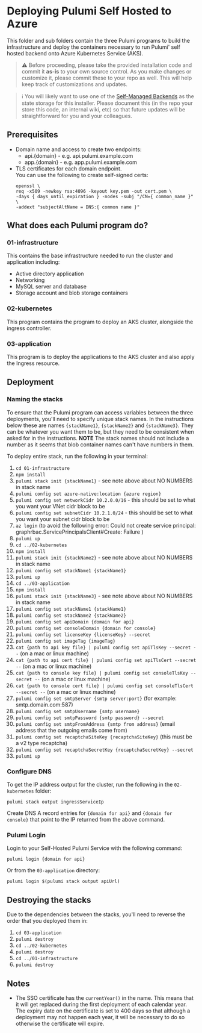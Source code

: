 # Deploying Pulumi Self Hosted to Azure

This folder and sub folders contain the three Pulumi programs to build the infrastructure and deploy the containers necessary to run Pulumi' self hosted backend onto Azure Kubernetes Service (AKS).

> ⚠️ Before proceeding, please take the provided installation code and commit it **as-is** to your own source control. As you make changes or customize it, please commit these to your repo as well. This will help keep track of customizations and updates.

> ℹ️ You will likely want to use one of the [Self-Managed Backends](https://www.pulumi.com/docs/intro/concepts/state/#logging-into-a-self-managed-backend) as the state storage for this installer. Please document this (in the repo your store this code, an internal wiki, etc) so that future updates will be straightforward for you and your colleagues.

## Prerequisites
* Domain name and access to create two endpoints:
  * api.{domain} - e.g. api.pulumi.example.com
  * app.{domain} - e.g. app.pulumi.example.com
* TLS certificates for each domain endpoint.  
You can use the following to create self-signed certs:
  ```
  openssl \
  req -x509 -newkey rsa:4096 -keyout key.pem -out cert.pem \
  -days { days_until_expiration } -nodes -subj "/CN={ common_name }" \
  -addext "subjectAltName = DNS:{ common name }"
  ```

## What does each Pulumi program do?

### 01-infrastructure

This contains the base infrastructure needed to run the cluster and application including: 

* Active directory application
* Networking
* MySQL server and database
* Storage account and blob storage containers

### 02-kubernetes

This program contains the program to deploy an AKS cluster, alongside the ingress controller.

### 03-application

This program is to deploy the applications to the AKS cluster and also apply the Ingress resource.

## Deployment

### Naming the stacks

To ensure that the Pulumi program can access variables between the three deployments, you'll need to specify unique stack names. In the instructions below these are names `{stackName1}`, `{stackName2}` and `{stackName3}`. They can be whatever you want them to be, but they need to be consistent when asked for in the instructions. **NOTE** The stack names should not include a number as it seems that blob container names can't have numbers in them.

To deploy entire stack, run the following in your terminal:

1. `cd 01-infrastructure`
1. `npm install`
1. `pulumi stack init {stackName1}` - see note above about NO NUMBERS in stack name
1. `pulumi config set azure-native:location {azure region}`
1. `pulumi config set networkCidr 10.2.0.0/16` - this should be set to what you want your VNet cidr block to be
1. `pulumi config set subnetCidr 10.2.1.0/24` - this should be set to what you want your subnet cidr block to be
1. `az login` (to avoid the following error: Could not create service principal: graphrbac.ServicePrincipalsClient#Create: Failure )
1. `pulumi up`
1. `cd ../02-kubernetes`
1. `npm install`
1. `pulumi stack init {stackName2}` - see note above about NO NUMBERS in stack name
1. `pulumi config set stackName1 {stackName1}`
1. `pulumi up`
1. `cd ../03-application`
1. `npm install`
1. `pulumi stack init {stackName3}` - see note above about NO NUMBERS in stack name
1. `pulumi config set stackName1 {stackName1}`
1. `pulumi config set stackName2 {stackName2}`
1. `pulumi config set apiDomain {domain for api}`
1. `pulumi config set consoleDomain {domain for console}`
1. `pulumi config set licenseKey {licenseKey} --secret`
1. `pulumi config set imageTag {imageTag}`
1. `cat {path to api key file} | pulumi config set apiTlsKey --secret --` (on a mac or linux machine)
1. `cat {path to api cert file} | pulumi config set apiTlsCert --secret --` (on a mac or linux machine)
1. `cat {path to console key file} | pulumi config set consoleTlsKey --secret --` (on a mac or linux machine)
1. `cat {path to console cert file} | pulumi config set consoleTlsCert --secret --` (on a mac or linux machine)
1. `pulumi config set smtpServer {smtp server:port}` (for example: smtp.domain.com:587)
1. `pulumi config set smtpUsername {smtp username}`
1. `pulumi config set smtpPassword {smtp password} --secret`
1. `pulumi config set smtpFromAddress {smtp from address}` (email address that the outgoing emails come from)
1. `pulumi config set recaptchaSiteKey {recaptchaSiteKey}` (this must be a v2 type recaptcha)
1. `pulumi config set recaptchaSecretKey {recaptchaSecretKey} --secret`
1. `pulumi up`

### Configure DNS

To get the IP address output for the cluster, run the following in the `02-kubernetes` folder: 

```
pulumi stack output ingressServiceIp
```

Create DNS A record entries for `{domain for api}` and `{domain for console}` that point to the IP returned from the above command.

### Pulumi Login

Login to your Self-Hosted Pulumi Service with the following command:

```
pulumi login {domain for api}
```

Or from the `03-application` directory:

```
pulumi login $(pulumi stack output apiUrl)
```

## Destroying the stacks

Due to the dependencies between the stacks, you'll need to reverse the order that you deployed them in:

1. `cd 03-application`
1. `pulumi destroy` 
1. `cd ../02-kubernetes`
1. `pulumi destroy`
1. `cd ../01-infrastructure`
1. `pulumi destroy`

## Notes

* The SSO certificate has the `currentYear()` in the name. This means that it will get replaced during the first deployment of each calendar year. The expiry date on the certificate is set to 400 days so that although a deployment may not happen each year, it will be necessary to do so otherwise the certificate will expire.